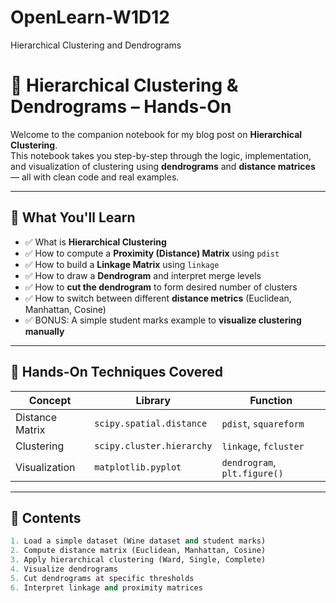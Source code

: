 # OpenLearn-W1D12
Hierarchical Clustering and Dendrograms
# 🔗 Hierarchical Clustering & Dendrograms – Hands-On

Welcome to the companion notebook for my blog post on **Hierarchical Clustering**.  
This notebook takes you step-by-step through the logic, implementation, and visualization of clustering using **dendrograms** and **distance matrices** — all with clean code and real examples.

---

## 📌 What You'll Learn

- ✅ What is **Hierarchical Clustering**
- ✅ How to compute a **Proximity (Distance) Matrix** using `pdist`
- ✅ How to build a **Linkage Matrix** using `linkage`
- ✅ How to draw a **Dendrogram** and interpret merge levels
- ✅ How to **cut the dendrogram** to form desired number of clusters
- ✅ How to switch between different **distance metrics** (Euclidean, Manhattan, Cosine)
- ✅ BONUS: A simple student marks example to **visualize clustering manually**

---

## 🧪 Hands-On Techniques Covered

| Concept | Library | Function |
|--------|---------|----------|
| Distance Matrix | `scipy.spatial.distance` | `pdist`, `squareform` |
| Clustering | `scipy.cluster.hierarchy` | `linkage`, `fcluster` |
| Visualization | `matplotlib.pyplot` | `dendrogram`, `plt.figure()` |

---

## 📘 Contents

```python
1. Load a simple dataset (Wine dataset and student marks)
2. Compute distance matrix (Euclidean, Manhattan, Cosine)
3. Apply hierarchical clustering (Ward, Single, Complete)
4. Visualize dendrograms
5. Cut dendrograms at specific thresholds
6. Interpret linkage and proximity matrices
